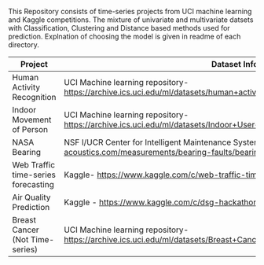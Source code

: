 This Repository consists of time-series projects from UCI machine learning and Kaggle competitions. The mixture of univariate and multivariate datsets with Classification, Clustering and Distance based methods used for prediction. Explnation of choosing the model is given in readme of each directory.



| Project                             | Dataset Info                                                                                                           | Used Techniques                          |
|-------------------------------------|------------------------------------------------------------------------------------------------------------------------|------------------------------------------|
| Human Activity Recognition          | UCI Machine learning repository- https://archive.ics.uci.edu/ml/datasets/human+activity+recognition+using+smartphones  | SVC, Random Forest                       |
| Indoor Movement of Person           | UCI Machine learning repository- https://archive.ics.uci.edu/ml/datasets/Indoor+User+Movement+Prediction+from+RSS+data | LSTM                                     |
| NASA Bearing                        | NSF I/UCR Center for Intelligent Maintenance Systems- http://data-acoustics.com/measurements/bearing-faults/bearing-4/ | PCA + Mahanobolis                        |
| Web Traffic time-series forecasting | Kaggle- https://www.kaggle.com/c/web-traffic-time-series-forecasting                                                   | LSTM,SARIMA,RandomForestRegressor        |
| Air Quality Prediction              | Kaggle - https://www.kaggle.com/c/dsg-hackathon                                                                        | KNN, SVR and other regression techniques |
| Breast Cancer (Not Time-series)     | UCI Machine learning repository- https://archive.ics.uci.edu/ml/datasets/Breast+Cancer+Wisconsin+(Diagnostic)          | Random Forest                            |

